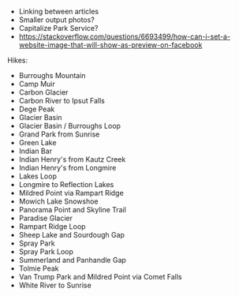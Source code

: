 * Linking between articles
* Smaller output photos?
* Capitalize Park Service?
* https://stackoverflow.com/questions/6693499/how-can-i-set-a-website-image-that-will-show-as-preview-on-facebook

Hikes:
* Burroughs Mountain
* Camp Muir
* Carbon Glacier
* Carbon River to Ipsut Falls
* Dege Peak
* Glacier Basin
* Glacier Basin / Burroughs Loop
* Grand Park from Sunrise
* Green Lake
* Indian Bar
* Indian Henry's from Kautz Creek
* Indian Henry's from Longmire
* Lakes Loop
* Longmire to Reflection Lakes
* Mildred Point via Rampart Ridge
* Mowich Lake Snowshoe
* Panorama Point and Skyline Trail
* Paradise Glacier
* Rampart Ridge Loop
* Sheep Lake and Sourdough Gap
* Spray Park
* Spray Park Loop
* Summerland and Panhandle Gap
* Tolmie Peak
* Van Trump Park and Mildred Point via Comet Falls
* White River to Sunrise
